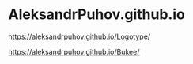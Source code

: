 # AleksandrPuhov.github.io

https://aleksandrpuhov.github.io/Logotype/

https://aleksandrpuhov.github.io/Bukee/
